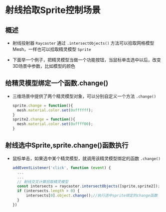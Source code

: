 # 射线拾取Sprite控制场景

## 概述

+ 射线投射器 `Raycaster` 通过 `.intersectObjects()` 方法可以拾取网格模型Mesh，一样也可以拾取精灵模型 `Sprite`

+ 下面举一个例子，把精灵模型当做一个功能按钮，当鼠标单击选中以后，改变3D场景中参数，比如模型的颜色

## 给精灵模型绑定一个函数.change()

+ 三维场景中提供了两个精灵模型对象，可以分别自定义一个方法 `.change()`

  ```js
  sprite.change = function(){
    mesh.material.color.set(0xffffff);
  }
  sprite2.change = function(){
    mesh.material.color.set(0xffff00);
  }
  ```

## 射线选中Sprite,sprite.change()函数执行

+ 鼠标单击，如果选中某个精灵模型，就调用该精灵模型绑定的函数 `.change()`

  ```js
  addEventListener('click', function (event) {
    ...
    ...
    // 射线交叉计算拾取精灵模型
    const intersects = raycaster.intersectObjects([sprite,sprite2]);
    if (intersects.length > 0) {
        intersects[0].object.change();//执行选中sprite绑定的change函数
    }
  })
  ```

